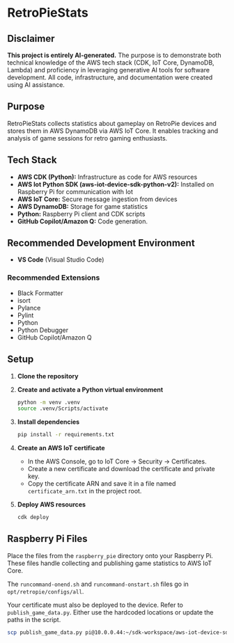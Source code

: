 # RetroPieStats

## Disclaimer

**This project is entirely AI-generated.** The purpose is to demonstrate both technical knowledge of the AWS tech stack (CDK, IoT Core, DynamoDB, Lambda) and proficiency in leveraging generative AI tools for software development. All code, infrastructure, and documentation were created using AI assistance.

## Purpose

RetroPieStats collects statistics about gameplay on RetroPie devices and stores them in AWS DynamoDB via AWS IoT Core. It enables tracking and analysis of game sessions for retro gaming enthusiasts.

## Tech Stack

- **AWS CDK (Python):** Infrastructure as code for AWS resources
- **AWS Iot Python SDK (aws-iot-device-sdk-python-v2):** Installed on Raspberry Pi for communication with Iot
- **AWS IoT Core:** Secure message ingestion from devices
- **AWS DynamoDB:** Storage for game statistics
- **Python:** Raspberry Pi client and CDK scripts
- **GitHub Copilot/Amazon Q:** Code generation.

## Recommended Development Environment

- **VS Code** (Visual Studio Code)

### Recommended Extensions

- Black Formatter
- isort
- Pylance
- Pylint
- Python
- Python Debugger
- GitHub Copilot/Amazon Q

## Setup

1. **Clone the repository**

2. **Create and activate a Python virtual environment**
   ```sh
   python -m venv .venv
   source .venv/Scripts/activate
   ```

3. **Install dependencies**
   ```sh
   pip install -r requirements.txt
   ```

4. **Create an AWS IoT certificate**
   - In the AWS Console, go to IoT Core → Security → Certificates.
   - Create a new certificate and download the certificate and private key.
   - Copy the certificate ARN and save it in a file named `certificate_arn.txt` in the project root.

5. **Deploy AWS resources**
   ```sh
   cdk deploy
   ```

## Raspberry Pi Files

Place the files from the `raspberry_pie` directory onto your Raspberry Pi.  
These files handle collecting and publishing game statistics to AWS IoT Core.

The `runcommand-onend.sh` and `runcommand-onstart.sh` files go in `opt/retropie/configs/all`.

Your certificate must also be deployed to the device. Refer to `publish_game_data.py`. Either use the hardcoded locations or update the paths in the script.

```bash
scp publish_game_data.py pi@10.0.0.44:~/sdk-workspace/aws-iot-device-sdk-python-v2/samples/publish_game_data.py
```
